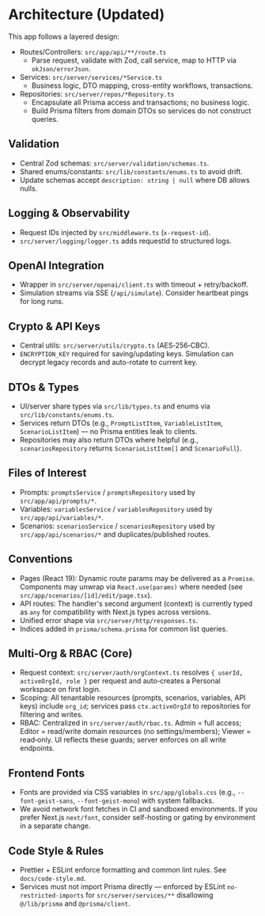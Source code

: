 # Architecture (Updated)

This app follows a layered design:

- Routes/Controllers: `src/app/api/**/route.ts`
  - Parse request, validate with Zod, call service, map to HTTP via `okJson/errorJson`.
- Services: `src/server/services/*Service.ts`
  - Business logic, DTO mapping, cross-entity workflows, transactions.
- Repositories: `src/server/repos/*Repository.ts`
  - Encapsulate all Prisma access and transactions; no business logic.
  - Build Prisma filters from domain DTOs so services do not construct queries.

## Validation

- Central Zod schemas: `src/server/validation/schemas.ts`.
- Shared enums/constants: `src/lib/constants/enums.ts` to avoid drift.
- Update schemas accept `description: string | null` where DB allows nulls.

## Logging & Observability

- Request IDs injected by `src/middleware.ts` (`x-request-id`).
- `src/server/logging/logger.ts` adds requestId to structured logs.

## OpenAI Integration

- Wrapper in `src/server/openai/client.ts` with timeout + retry/backoff.
- Simulation streams via SSE (`/api/simulate`). Consider heartbeat pings for long runs.

## Crypto & API Keys

- Central utils: `src/server/utils/crypto.ts` (AES‑256‑CBC).
- `ENCRYPTION_KEY` required for saving/updating keys. Simulation can decrypt legacy records and auto-rotate to current key.

## DTOs & Types

- UI/server share types via `src/lib/types.ts` and enums via `src/lib/constants/enums.ts`.
- Services return DTOs (e.g., `PromptListItem`, `VariableListItem`, `ScenarioListItem`) — no Prisma entities leak to clients.
- Repositories may also return DTOs where helpful (e.g., `scenariosRepository` returns `ScenarioListItem[]` and `ScenarioFull`).

## Files of Interest

- Prompts: `promptsService` / `promptsRepository` used by `src/app/api/prompts/*`.
- Variables: `variablesService` / `variablesRepository` used by `src/app/api/variables/*`.
- Scenarios: `scenariosService` / `scenariosRepository` used by `src/app/api/scenarios/*` and duplicates/published routes.

## Conventions

- Pages (React 19): Dynamic route params may be delivered as a `Promise`. Components may unwrap via `React.use(params)` where needed (see `src/app/scenarios/[id]/edit/page.tsx`).
- API routes: The handler's second argument (context) is currently typed as `any` for compatibility with Next.js types across versions.
- Unified error shape via `src/server/http/responses.ts`.
- Indices added in `prisma/schema.prisma` for common list queries.

## Multi‑Org & RBAC (Core)

- Request context: `src/server/auth/orgContext.ts` resolves `{ userId, activeOrgId, role }` per request and auto‑creates a Personal workspace on first login.
- Scoping: All tenantable resources (prompts, scenarios, variables, API keys) include `org_id`; services pass `ctx.activeOrgId` to repositories for filtering and writes.
- RBAC: Centralized in `src/server/auth/rbac.ts`. Admin = full access; Editor = read/write domain resources (no settings/members); Viewer = read‑only. UI reflects these guards; server enforces on all write endpoints.

## Frontend Fonts

- Fonts are provided via CSS variables in `src/app/globals.css` (e.g., `--font-geist-sans`, `--font-geist-mono`) with system fallbacks.
- We avoid network font fetches in CI and sandboxed environments. If you prefer Next.js `next/font`, consider self-hosting or gating by environment in a separate change.

## Code Style & Rules

- Prettier + ESLint enforce formatting and common lint rules. See `docs/code-style.md`.
- Services must not import Prisma directly — enforced by ESLint `no-restricted-imports` for `src/server/services/**` disallowing `@/lib/prisma` and `@prisma/client`.
